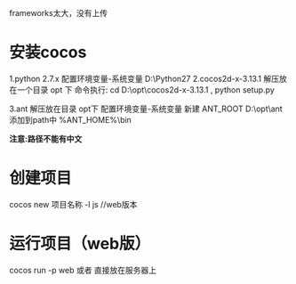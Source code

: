 frameworks太大，没有上传
# 安装cocos
1.python 2.7.x
配置环境变量-系统变量 D:\Python27
2.cocos2d-x-3.13.1 解压放在一个目录 opt 下
命令执行: cd D:\opt\cocos2d-x-3.13.1 , python setup.py

3.ant 解压放在目录 opt下
配置环境变量-系统变量
新建 ANT_ROOT D:\opt\ant
添加到path中 %ANT_HOME%\bin

**注意:路径不能有中文**
# 创建项目
cocos new 项目名称 -l js  //web版本

# 运行项目（web版）
cocos run -p web
或者 直接放在服务器上